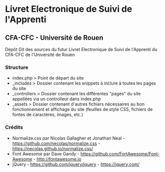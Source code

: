 # Livret Electronique de Suivi de l'Apprenti

## CFA-CFC - Université de Rouen
Dépôt Git des sources du futur Livret Electronique de Suivi de l'Apprenti du CFA-CFC de l'Université de Rouen

### Structure
 - index.php >  Point de départ du site
 - _includes > Dossier contenant les snippets à inclure à toutes les pages du site
 - _controllers > Dossier contenant les différentes "pages" du site appellées via un controlleur dans index.php
 - _assets > Dossier contenant d'autres fichiers nécessaires au bon fonctionnement et affichage du site (feuilles de style CSS, fichiers de fontes de caractères, images, etc.)

### Crédits
 - Normalize.css par Nicolas Gallagher et Jonathan Neal - https://github.com/necolas/normalize.css - https://necolas.github.io/normalize.css/
 - Font Awesome par Dave Gandy - https://github.com/FortAwesome/Font-Awesome - http://fontawesome.io
  - jQuery - https://github.com/jquery/jquery - https://jquery.com/
